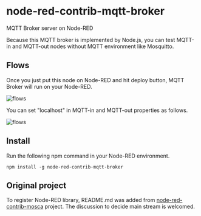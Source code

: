 # node-red-contrib-mqtt-broker
MQTT Broker server on Node-RED

Because this MQTT broker is implemented by Node.js, you can test MQTT-in and MQTT-out nodes without MQTT environment like Mosquitto.

## Flows
Once you just put this node on Node-RED and hit deploy button, MQTT Broker will run on your Node-RED.

![flows](https://github.com/zuhito/node-red-contrib-mqtt-broker/raw/master/flows.png)

You can set "localhost" in MQTT-in and MQTT-out properties as follows.

![flows](https://github.com/zuhito/node-red-contrib-mqtt-broker/raw/master/setting.png)

## Install
Run the following npm command in your Node-RED environment.
```
npm install -g node-red-contrib-mqtt-broker
```

## Original project
To register Node-RED library, README.md was added from [node-red-contrib-mosca](https://github.com/mapero/node-red-contrib-mosca) project. The discussion to decide main stream is welcomed.
